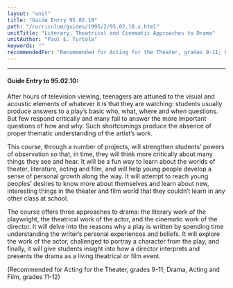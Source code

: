 ```yaml
---
layout: "unit"
title: "Guide Entry 95.02.10"
path: "/curriculum/guides/1995/2/95.02.10.x.html"
unitTitle: "Literary, Theatrical and Cinematic Approaches to Drama"
unitAuthor: "Paul E. Turtola"
keywords: ""
recommendedFor: "Recommended for Acting for the Theater, grades 9-11; Drama, Acting and Film, grades 11-12"
---
```

<body>
<hr/>
<h4>
Guide Entry to 95.02.10:
</h4>
After hours of television viewing, teenagers are attuned to the visual and acoustic elements of whatever it is that they are watching: students usually produce answers to a play’s basic who, what, where and when questions. But few respond critically and many fail to answer the more important questions of how and why. Such shortcomings produce the absence of proper thematic understanding of the artist’s work.
<p>
This course, through a number of projects, will strengthen students’ powers of observation so that, in time, they will think more critically about many things they see and hear. It will be a fun way to learn about the worlds of theater, literature, acting and film, and will help young people develop a sense of personal growth along the way. It will attempt to reach young peoples’ desires to know more about themselves and learn about new, interesting things in the theater and film world that they couldn’t learn in any other class at school.
</p>
<p>
The course offers three approaches to drama: the literary work of the playwright, the theatrical work of the actor, and the cinematic work of the director. It will delve into the reasons why a play is written by spending time understanding the writer’s personal experiences and beliefs. It will explore the work of the actor, challenged to portray a character from the play, and finally, it will give students insight into how a director interprets and presents the drama as a living theatrical or film event.
</p>
<p>
(Recommended for Acting for the Theater, grades 9-11; Drama, Acting and Film, grades 11-12)
</p>
</body>